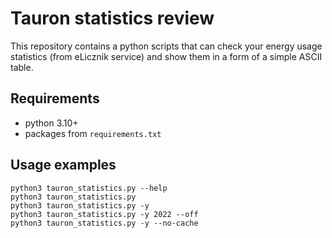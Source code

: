 # Tauron statistics review

This repository contains a python scripts that can check your energy usage statistics (from eLicznik service) and show them in a form of a simple ASCII table.

## Requirements
* python 3.10+
* packages from `requirements.txt`

## Usage examples

```
python3 tauron_statistics.py --help
python3 tauron_statistics.py
python3 tauron_statistics.py -y
python3 tauron_statistics.py -y 2022 --off
python3 tauron_statistics.py -y --no-cache
```
